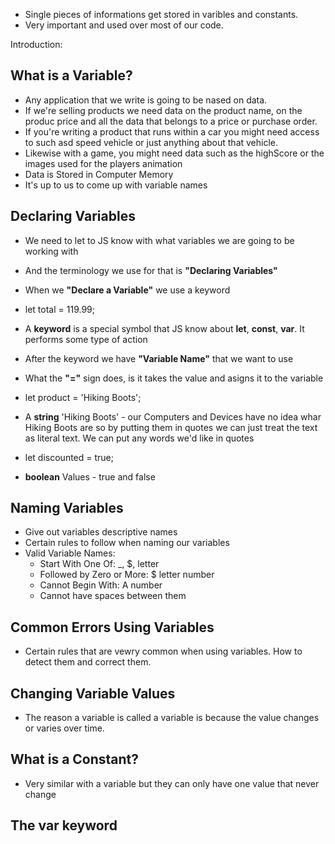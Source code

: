 - Single pieces of informations get stored in varibles and constants.
- Very important and used over most of our code.

Introduction:

## What is a Variable?

- Any application that we write is going to be nased on data.
- If we're selling products we need data on the product name, on the produc price and all the data that belongs to a price or purchase order.
- If you're writing a product that runs within a car you might need access to such asd speed vehicle or just anything about that vehicle.
- Likewise with a game, you might need data such as the highScore or the images used for the players animation
- Data is Stored in Computer Memory
- It's up to us to come up with variable names

## Declaring Variables

- We need to let to JS know with what variables we are going to be working with
- And the terminology we use for that is **"Declaring Variables"**
- When we **"Declare a Variable"** we use a keyword
- let total = 119.99;
- A **keyword** is a special symbol that JS know about **let**, **const**, **var**. It performs some type of action
- After the keyword we have **"Variable Name"** that we want to use
- What the **"="** sign does, is it takes the value and asigns it to the variable

- let product = 'Hiking Boots';
- A **string** 'Hiking Boots' - our Computers and Devices have no idea whar Hiking Boots are so by putting them in quotes we can just treat the text as literal text. We can put any words we'd like in quotes

- let discounted = true;
- **boolean** Values - true and false

## Naming Variables

- Give out variables descriptive names
- Certain rules to follow when naming our variables
- Valid Variable Names:
  - Start With One Of: \_, $, letter
  - Followed by Zero or More: $ letter number
  - Cannot Begin With: A number
  - Cannot have spaces between them

## Common Errors Using Variables

- Certain rules that are vewry common when using variables. How to detect them and correct them.

## Changing Variable Values

- The reason a variable is called a variable is because the value changes or varies over time.

## What is a Constant?

- Very similar with a variable but they can only have one value that never change

## The var keyword
